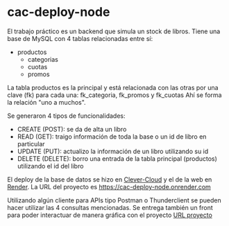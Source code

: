 # cac-deploy-node
El trabajo práctico es un backend que simula un stock de libros.
Tiene una base de MySQL con 4 tablas relacionadas entre sí:
+ productos
  + categorias
  + cuotas
  + promos

La tabla productos es la principal y está relacionada con las otras por una clave (fk) para cada una: fk_categoria, fk_promos y fk_cuotas
Ahí se forma la relación "uno a muchos".

Se generaron 4 tipos de funcionalidades:
- CREATE (POST): se da de alta un libro
- READ (GET): traigo información de toda la base o un id de libro en particular
- UPDATE (PUT): actualizo la información de un libro utilizando su id
- DELETE (DELETE): borro una entrada de la tabla principal (productos) utilizando el id del libro

El deploy de la base de datos se hizo en [Clever-Cloud](https://clever-cloud.com) y el de la web en [Render](https://render.com/).
La URL del proyecto es https://cac-deploy-node.onrender.com

Utilizando algún cliente para APIs tipo Postman o Thunderclient se pueden hacer utilizar las 4 consultas mencionadas.
Se entrega también un front para poder interactuar de manera gráfica con el proyecto [URL proyecto](https://cac-deploy-node.onrender.com)

